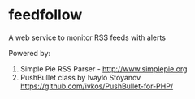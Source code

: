 feedfollow
==========

A web service to monitor RSS feeds with alerts


Powered by:

1. Simple Pie RSS Parser - http://www.simplepie.org
2. PushBullet class by Ivaylo Stoyanov https://github.com/ivkos/PushBullet-for-PHP/

